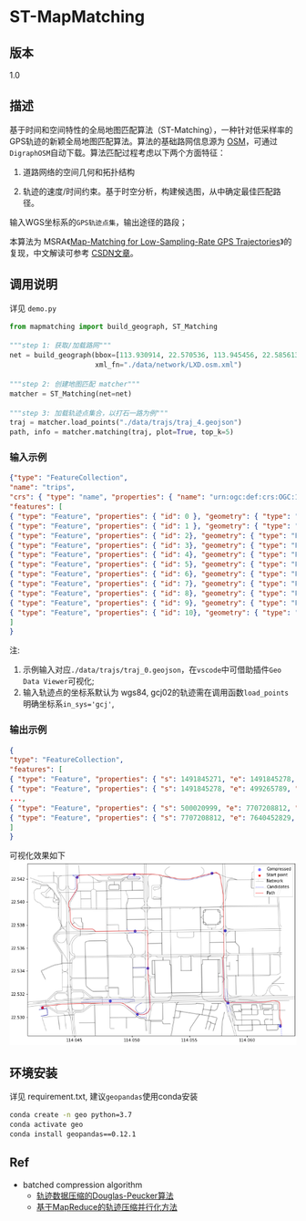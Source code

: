# ST-MapMatching

## 版本

1.0

## 描述

基于时间和空间特性的全局地图匹配算法（ST-Matching），一种针对低采样率的GPS轨迹的新颖全局地图匹配算法。算法的基础路网信息源为 [OSM](https://wiki.openstreetmap.org/wiki/Main_Page)，可通过`DigraphOSM`自动下载。算法匹配过程考虑以下两个方面特征：

1. 道路网络的空间几何和拓扑结构

2. 轨迹的速度/时间约束。基于时空分析，构建候选图，从中确定最佳匹配路径。

输入WGS坐标系的`GPS轨迹点集`，输出途径的路段；

本算法为 MSRA《[Map-Matching for Low-Sampling-Rate GPS Trajectories](https://www.microsoft.com/en-us/research/publication/map-matching-for-low-sampling-rate-gps-trajectories/)》的复现，中文解读可参考 [CSDN文章](https://blog.csdn.net/qq_43281895/article/details/103145327)。

## 调用说明

详见 `demo.py`

```python
from mapmatching import build_geograph, ST_Matching

"""step 1: 获取/加载路网"""
net = build_geograph(bbox=[113.930914, 22.570536, 113.945456, 22.585613],
                     xml_fn="./data/network/LXD.osm.xml")

"""step 2: 创建地图匹配 matcher"""
matcher = ST_Matching(net=net)

"""step 3: 加载轨迹点集合，以打石一路为例"""
traj = matcher.load_points("./data/trajs/traj_4.geojson")
path, info = matcher.matching(traj, plot=True, top_k=5)
```

### 输入示例

```json
{"type": "FeatureCollection",
"name": "trips",
"crs": { "type": "name", "properties": { "name": "urn:ogc:def:crs:OGC:1.3:CRS84" } },
"features": [
{ "type": "Feature", "properties": { "id": 0 }, "geometry": { "type": "Point", "coordinates": [ 114.042192099217814, 22.530825799254831 ] } },
{ "type": "Feature", "properties": { "id": 1 }, "geometry": { "type": "Point", "coordinates": [ 114.048087551857591, 22.53141414915628 ] } },
{ "type": "Feature", "properties": { "id": 2}, "geometry": { "type": "Point", "coordinates": [ 114.050457097022772, 22.530254493344991 ] } },
{ "type": "Feature", "properties": { "id": 3}, "geometry": { "type": "Point", "coordinates": [ 114.051374300525396, 22.534269663922935 ] } },
{ "type": "Feature", "properties": { "id": 4}, "geometry": { "type": "Point", "coordinates": [ 114.050237176637481, 22.537490331019249 ] } },
{ "type": "Feature", "properties": { "id": 5}, "geometry": { "type": "Point", "coordinates": [ 114.045217471559866, 22.54216729753638 ] } },
{ "type": "Feature", "properties": { "id": 6}, "geometry": { "type": "Point", "coordinates": [ 114.050182240637483, 22.542416259019245 ] } },
{ "type": "Feature", "properties": { "id": 7}, "geometry": { "type": "Point", "coordinates": [ 114.056957680637467, 22.542526131019244 ] } },
{ "type": "Feature", "properties": { "id": 8}, "geometry": { "type": "Point", "coordinates": [ 114.058074914718418, 22.537513356219687 ] } },
{ "type": "Feature", "properties": { "id": 9}, "geometry": { "type": "Point", "coordinates": [ 114.058331080637473, 22.531227627019256 ] } },
{ "type": "Feature", "properties": { "id": 10}, "geometry": { "type": "Point", "coordinates": [ 114.062890768637473, 22.529213307019258 ] } }
]
}
```

注:

1. 示例输入对应`./data/trajs/traj_0.geojson`，在`vscode`中可借助插件`Geo Data Viewer`可视化;
2. 输入轨迹点的坐标系默认为 wgs84, gcj02的轨迹需在调用函数`load_points`明确坐标系`in_sys='gcj'`,

### 输出示例

```json
{
"type": "FeatureCollection",
"features": [
{ "type": "Feature", "properties": { "s": 1491845271, "e": 1491845278, "eid": 42012, "rid": 135913043, "name": "滨河大道辅路", "road_type": "primary", "dir": 1, "memo": "first step" }, "geometry": { "type": "LineString", "coordinates": [ [ 114.042179811625786, 22.530929457614068 ], [ 114.0425387, 22.530972 ] ] } },
{ "type": "Feature", "properties": { "s": 1491845278, "e": 499265789, "eid": 54662, "rid": 40971700, "name": "滨河大道辅路", "road_type": "primary", "dir": 1, "memo": null }, "geometry": { "type": "LineString", "coordinates": [ [ 114.0425387, 22.530972 ], [ 114.0435665, 22.5310824 ] ] } },
...,
{ "type": "Feature", "properties": { "s": 500020999, "e": 7707208812, "eid": 41147, "rid": 41019611, "name": "福强路", "road_type": "primary", "dir": 1, "memo": null }, "geometry": { "type": "LineString", "coordinates": [ [ 114.0629848, 22.529529 ], [ 114.0629879, 22.5293539 ] ] } },
{ "type": "Feature", "properties": { "s": 7707208812, "e": 7640452829, "eid": 41148, "rid": 41019611, "name": "福强路", "road_type": "primary", "dir": 1, "memo": "last step" }, "geometry": { "type": "LineString", "coordinates": [ [ 114.0629879, 22.5293539 ], [ 114.062991016718641, 22.52921556564154 ] ] } }
]
}

```

可视化效果如下
![效果示意图](.fig/map_matching_futian.png)

## 环境安装

详见 requirement.txt, 建议`geopandas`使用conda安装

```bash
conda create -n geo python=3.7
conda activate geo
conda install geopandas==0.12.1
```

## Ref

- batched compression algorithm
  - [轨迹数据压缩的Douglas-Peucker算法](https://zhuanlan.zhihu.com/p/136286488)
  - [基于MapReduce的轨迹压缩并行化方法](http://www.xml-data.org/JSJYY/2017-5-1282.htm)
